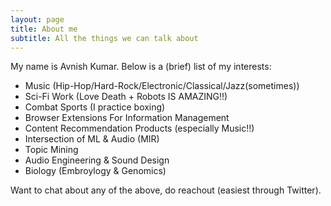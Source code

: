 ```yaml
---
layout: page
title: About me
subtitle: All the things we can talk about
---
```


My name is Avnish Kumar. Below is a (brief) list of my interests:

- Music (Hip-Hop/Hard-Rock/Electronic/Classical/Jazz(sometimes))
- Sci-Fi Work (Love Death + Robots IS AMAZING!!)
- Combat Sports (I practice boxing)
- Browser Extensions For Information Management
- Content Recommendation Products (especially Music!!)
- Intersection of ML & Audio (MIR)
- Topic Mining 
- Audio Engineering & Sound Design
- Biology (Embroylogy & Genomics)

Want to chat about any of the above, do reachout (easiest through Twitter).